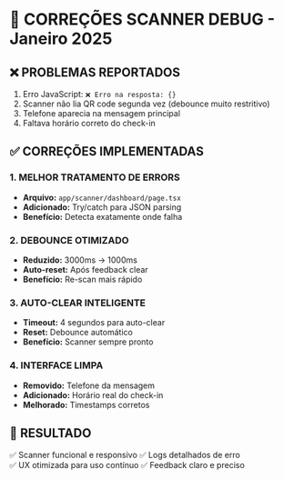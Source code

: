 # 🔧 CORREÇÕES SCANNER DEBUG - Janeiro 2025

## ❌ PROBLEMAS REPORTADOS
1. Erro JavaScript: `❌ Erro na resposta: {}`
2. Scanner não lia QR code segunda vez (debounce muito restritivo)
3. Telefone aparecia na mensagem principal
4. Faltava horário correto do check-in

## ✅ CORREÇÕES IMPLEMENTADAS

### 1. MELHOR TRATAMENTO DE ERRORS
- **Arquivo:** `app/scanner/dashboard/page.tsx`
- **Adicionado:** Try/catch para JSON parsing
- **Benefício:** Detecta exatamente onde falha

### 2. DEBOUNCE OTIMIZADO  
- **Reduzido:** 3000ms → 1000ms
- **Auto-reset:** Após feedback clear
- **Benefício:** Re-scan mais rápido

### 3. AUTO-CLEAR INTELIGENTE
- **Timeout:** 4 segundos para auto-clear
- **Reset:** Debounce automático
- **Benefício:** Scanner sempre pronto

### 4. INTERFACE LIMPA
- **Removido:** Telefone da mensagem
- **Adicionado:** Horário real do check-in
- **Melhorado:** Timestamps corretos

## 🎯 RESULTADO
✅ Scanner funcional e responsivo
✅ Logs detalhados de erro  
✅ UX otimizada para uso contínuo
✅ Feedback claro e preciso 